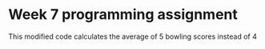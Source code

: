 # Week 7 programming assignment

This modified code calculates the average of 5 bowling scores instead of 4

